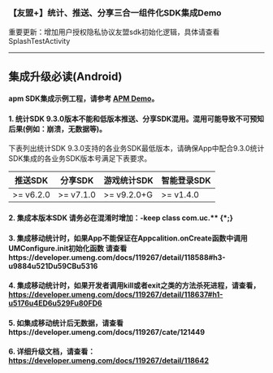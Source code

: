 ### 【友盟+】统计、推送、分享三合一组件化SDK集成Demo

重要更新：增加用户授权隐私协议友盟sdk初始化逻辑，具体请查看SplashTestActivity

---
## 集成升级必读(Android)

#### apm SDK集成示例工程，请参考 [APM Demo](http://docs-aliyun.cn-hangzhou.oss.aliyun-inc.com/assets/attach/176778/UMDP_zh/1608017839531/CrashDemo.zip)。

#### 1. 统计SDK 9.3.0版本不能和低版本推送、分享SDK混用。混用可能导致不可预知后果(例如：崩溃，无数据等)。

下表列出统计SDK 9.3.0支持的各业务SDK最低版本，请确保App中配合9.3.0统计SDK集成的各业务SDK版本号满足下表要求。


| 推送SDK | 分享SDK | 游戏统计SDK| 智能登录SDK| 
| -------- | -------- | --------| ---------|
| >= v6.2.0    | >= v7.1.0 |  >= v9.2.0+G | >= v1.4.0 |


#### 2. 集成本版本SDK 请务必在混淆时增加：-keep class com.uc.** {*;}

#### 3. 集成移动统计时，如果App不能保证在Appcalition.onCreate函数中调用UMConfigure.init初始化函数 请查看https://developer.umeng.com/docs/119267/detail/118588#h3-u9884u521Du59CBu5316

#### 4. 集成移动统计时，如果开发者调用kill或者exit之类的方法杀死进程，请查看，https://developer.umeng.com/docs/119267/detail/118637#h1-u5176u4ED6u529Fu80FD6

#### 5. 如集成移动统计后无数据，请查看https://developer.umeng.com/docs/119267/cate/121449 

#### 6. 详细升级文档，请查看：https://developer.umeng.com/docs/119267/detail/118642

